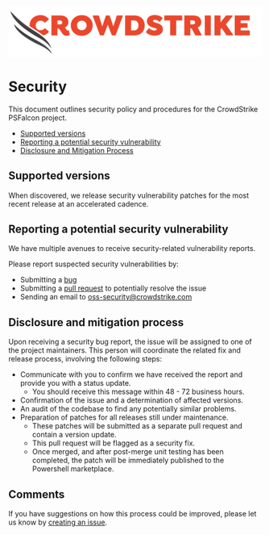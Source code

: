 ![CrowdStrike Falcon](https://raw.githubusercontent.com/CrowdStrike/falconpy/main/docs/asset/cs-logo.png)

# Security
This document outlines security policy and procedures for the CrowdStrike PSFalcon project.
+ [Supported versions](#supported-psfalcon-versions)
+ [Reporting a potential security vulnerability](#reporting-a-potential-security-vulnerability)
+ [Disclosure and Mitigation Process](#disclosure-and-mitigation-process)

## Supported versions

When discovered, we release security vulnerability patches for the most recent release at an accelerated cadence.

## Reporting a potential security vulnerability

We have multiple avenues to receive security-related vulnerability reports.

Please report suspected security vulnerabilities by:
+ Submitting a [bug](https://github.com/CrowdStrike/logscale-go-api-client-example/issues)
+ Submitting a [pull request](https://github.com/CrowdStrike/logscale-go-api-client-example/pulls) to potentially resolve the issue
+ Sending an email to  oss-security@crowdstrike.com

## Disclosure and mitigation process

Upon receiving a security bug report, the issue will be assigned to one of the project maintainers. This person
will coordinate the related fix and release process, involving the following steps:

+ Communicate with you to confirm we have received the report and provide you with a status update.
  - You should receive this message within 48 - 72 business hours.
+ Confirmation of the issue and a determination of affected versions.
+ An audit of the codebase to find any potentially similar problems.
+ Preparation of patches for all releases still under maintenance.
  - These patches will be submitted as a separate pull request and contain a version update.
  - This pull request will be flagged as a security fix.
  - Once merged, and after post-merge unit testing has been completed, the patch will be immediately published to
    the Powershell marketplace.

## Comments
If you have suggestions on how this process could be improved, please let us know by [creating an issue](https://github.com/CrowdStrike/logscale-go-api-client-example/issues).

